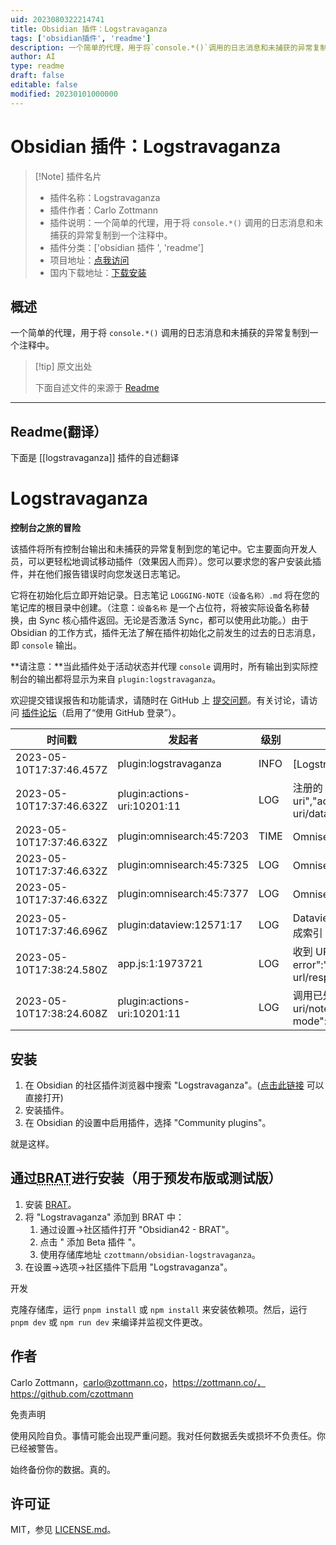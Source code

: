 ```yaml
---
uid: 2023080322214741
title: Obsidian 插件：Logstravaganza
tags: ['obsidian插件', 'readme']
description: 一个简单的代理，用于将`console.*()`调用的日志消息和未捕获的异常复制到一个注释中。
author: AI
type: readme
draft: false
editable: false
modified: 20230101000000
---
```


# Obsidian 插件：Logstravaganza

> [!Note] 插件名片
> - 插件名称：Logstravaganza
> - 插件作者：Carlo Zottmann
> - 插件说明：一个简单的代理，用于将 `console.*()` 调用的日志消息和未捕获的异常复制到一个注释中。
> - 插件分类：['obsidian 插件 ', 'readme']
> - 项目地址：[点我访问](https://github.com/czottmann/obsidian-logstravaganza)
> - 国内下载地址：[下载安装](https://pkmer.cn/products/plugin/pluginMarket/?logstravaganza)

## 概述

一个简单的代理，用于将 `console.*()` 调用的日志消息和未捕获的异常复制到一个注释中。

> [!tip] 原文出处
>
>下面自述文件的来源于 [Readme](https://ghproxy.net/https://raw.githubusercontent.com/czottmann/obsidian-logstravaganza/main/README.md)
>

---

## Readme(翻译）

下面是 [[logstravaganza]] 插件的自述翻译

# Logstravaganza

**控制台之旅的冒险**

该插件将所有控制台输出和未捕获的异常复制到您的笔记中。它主要面向开发人员，可以更轻松地调试移动插件（效果因人而异）。您可以要求您的客户安装此插件，并在他们报告错误时向您发送日志笔记。

它将在初始化后立即开始记录。日志笔记 `LOGGING-NOTE（设备名称）.md` 将在您的笔记库的根目录中创建。（注意：`设备名称` 是一个占位符，将被实际设备名称替换，由 Sync 核心插件返回。无论是否激活 Sync，都可以使用此功能。）由于 Obsidian 的工作方式，插件无法了解在插件初始化之前发生的过去的日志消息，即 `console` 输出。

**请注意：**当此插件处于活动状态并代理 `console` 调用时，所有输出到实际控制台的输出都将显示为来自 `plugin:logstravaganza`。

欢迎提交错误报告和功能请求，请随时在 GitHub 上 [提交问题](https://github.com/czottmann/obsidian-logstravaganza/issues)。有关讨论，请访问 [插件论坛](https://forum.actions.work/c/logstravaganza-obsidian-plugin/8)（启用了“使用 GitHub 登录”）。

| 时间戳 | 发起者 | 级别 | 消息 |
| --------- | ---------- | ----- | ------- |
| 2023-05-10T17:37:46.457Z | plugin:logstravaganza | INFO | [Logstravaganza] 代理设置完成 (v1.1.1) |
| 2023-05-10T17:37:46.632Z | plugin:actions-uri:10201:11 | LOG | 注册的 URI 处理程序: ["actions-uri","actions-uri/dataview","actions-uri/dataview/table-query", ……… |
| 2023-05-10T17:37:46.632Z | plugin:omnisearch:45:7203 | TIME | Omnisearch - 总索引时间 |
| 2023-05-10T17:37:46.632Z | plugin:omnisearch:45:7325 | LOG | Omnisearch - 共计 42 个文件 |
| 2023-05-10T17:37:46.632Z | plugin:omnisearch:45:7377 | LOG | Omnisearch - Omnisearch - 缓存已启用 |
| 2023-05-10T17:37:46.696Z | plugin:dataview:12571:17 | LOG | Dataview: 所有 42 个文件已在 0.065 秒内完成索引 (40 个缓存，0 个跳过)。 |
| 2023-05-10T17:38:24.580Z | app.js:1:1973721 | LOG | 收到 URL 操作 {"if-exists":"skip","x-error":"actions-for-obsidian://x-callback-url/response? ……… |
| 2023-05-10T17:38:24.608Z | plugin:actions-uri:10201:11 | LOG | 调用已处理: {"params":{"action":"actions-uri/note/create","vault":"Testbed","debug-mode":false, ……… |

## 安装

1. 在 Obsidian 的社区插件浏览器中搜索 "Logstravaganza"。([点击此链接](https://obsidian.md/plugins?id=zottmann) 可以直接打开)
2. 安装插件。
3. 在 Obsidian 的设置中启用插件，选择 "Community plugins"。

就是这样。

## 通过<abbr title="Beta Reviewers Auto-update Tester">BRAT</abbr>进行安装（用于预发布版或测试版）

1. 安装 [BRAT](https://github.com/TfTHacker/obsidian42-brat)。
2. 将 "Logstravaganza" 添加到 BRAT 中：
    1. 通过设置→社区插件打开 "Obsidian42 - BRAT"。
    2. 点击 " 添加 Beta 插件 "。
    3. 使用存储库地址 `czottmann/obsidian-logstravaganza`。
3. 在设置→选项→社区插件下启用 "Logstravaganza"。

开发

克隆存储库，运行 `pnpm install` 或 `npm install` 来安装依赖项。然后，运行 `pnpm dev` 或 `npm run dev` 来编译并监视文件更改。

## 作者

Carlo Zottmann，<carlo@zottmann.co>，<https://zottmann.co/，https://github.com/czottmann>

免责声明

使用风险自负。事情可能会出现严重问题。我对任何数据丢失或损坏不负责任。你已经被警告。

始终备份你的数据。真的。

## 许可证

MIT，参见 [LICENSE.md](LICENSE.md)。
